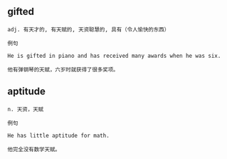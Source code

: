 ## gifted
```
adj. 有天才的, 有天赋的, 天资聪慧的, 具有（令人愉快的东西）

例句

He is gifted in piano and has received many awards when he was six.

他有弹钢琴的天赋，六岁时就获得了很多奖项。
```
## aptitude
```
n. 天资，天赋

例句

He has little aptitude for math.

他完全没有数学天赋。
```